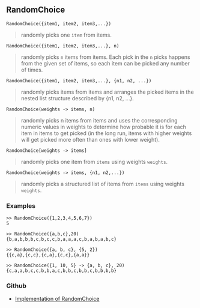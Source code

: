 ## RandomChoice

```
RandomChoice({item1, item2, item3,...})
```

> randomly picks one `item` from items. 
 
```
RandomChoice({item1, item2, item3,...}, n)
```

> randomly picks `n` items from items. Each pick in the `n` picks happens from the given set of items, so each item can be picked any number of times.

```
RandomChoice({item1, item2, item3,...}, {n1, n2, ...})
```
 
> randomly picks items from items and arranges the picked items in the nested list structure described by {n1, n2, ...}.

```
RandomChoice(weights -> items, n)
```

> randomly picks n items from items and uses the corresponding numeric values in weights to determine how probable it is for each item in items to get picked (in the long run, items with higher weights will get picked more often than ones with lower weight).

```
RandomChoice[weights -> items]
```

> randomly picks one item from `items` using weights `weights`.

```
RandomChoice(weights -> items, {n1, n2,...})
```

> randomly picks a structured list of items from `items` using weights `weights`.

### Examples

```
>> RandomChoice({1,2,3,4,5,6,7})
5

>> RandomChoice({a,b,c},20)
{b,a,b,b,b,c,b,c,c,b,a,a,a,c,b,a,b,a,b,c}

>> RandomChoice({a, b, c}, {5, 2})
{{c,a},{c,c},{c,a},{c,c},{a,a}}
      
>> RandomChoice({1, 10, 5} -> {a, b, c}, 20)
{c,a,a,b,c,c,b,b,a,c,b,b,c,b,b,c,b,b,b,b}
```

### Github

* [Implementation of RandomChoice](https://github.com/axkr/symja_android_library/blob/master/symja_android_library/matheclipse-core/src/main/java/org/matheclipse/core/builtin/RandomFunctions.java#L68) 
